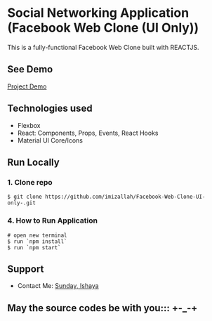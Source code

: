 # Social Networking Application (Facebook Web Clone (UI Only))

This is a fully-functional Facebook Web Clone built with REACTJS.

## See Demo 
[Project Demo](https://my-facebook-clone.herokuapp.com/)


## Technologies used

- Flexbox
- React: Components, Props, Events, React Hooks
- Material UI Core/Icons

## Run Locally

### 1. Clone repo

```
$ git clone https://github.com/imizallah/Facebook-Web-Clone-UI-only-.git
```

### 4. How to Run Application

```
# open new terminal
$ run `npm install`
$ run `npm start`
```

## Support

- Contact Me: [Sunday, Ishaya](ishayasunday@gmail.com)

## May the source codes be with you::: +-_-+
